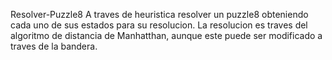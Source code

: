 Resolver-Puzzle8
A traves de heuristica resolver un puzzle8 obteniendo cada uno de sus estados para su resolucion.
La resolucion es traves del algoritmo de distancia de Manhatthan, aunque este puede ser modificado a traves de la bandera. 
